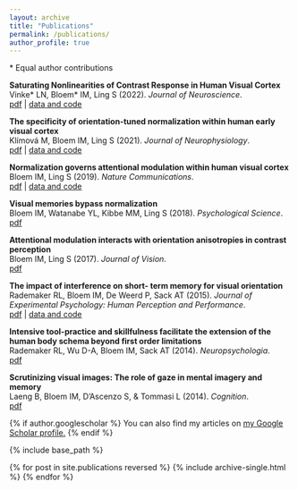 ```yaml
---
layout: archive
title: "Publications"
permalink: /publications/
author_profile: true
---
```

\* Equal author contributions

**Saturating Nonlinearities of Contrast Response in Human Visual Cortex**<br/>Vinke* LN, Bloem* IM, Ling S (2022). *Journal of Neuroscience*.<br/>[pdf](http://ilonabloem.github.io/files/Vinke_etal_2022_JNeurosci.pdf) \| [data and code](https://osf.io/8g6ap/)

**The specificity of orientation-tuned normalization within human early visual cortex**<br/>Klímová M, Bloem IM, Ling S (2021). *Journal of Neurophysiology*.<br/>[pdf](http://ilonabloem.github.io/files/Klimova_etal_2021_JNeurophy.pdf) \| [data and code](https://osf.io/bcyp5/)

**Normalization governs attentional modulation within human visual cortex**<br/>Bloem IM, Ling S (2019). *Nature Communications*.<br/>[pdf](http://ilonabloem.github.io/files/Bloem_Ling_2019_NatCom.pdf) \| [data and code](https://osf.io/4qz37/)

**Visual memories bypass normalization**<br/>Bloem IM, Watanabe YL, Kibbe MM, Ling S (2018). *Psychological Science*.<br/>[pdf](http://ilonabloem.github.io/files/Bloem_etal_2018_PsychSc.pdf) 

**Attentional modulation interacts with orientation anisotropies in contrast perception**<br/>Bloem IM, Ling S (2017). *Journal of Vision*.<br/>[pdf](http://ilonabloem.github.io/files/Bloem_Ling_2017_JVision.pdf)

**The impact of interference on short- term memory for visual orientation**<br/>Rademaker RL, Bloem IM, De Weerd P, Sack AT (2015). *Journal of Experimental Psychology: Human Perception and Performance*.<br/>[pdf](http://ilonabloem.github.io/files/Rademaker_2015_JHPP.pdf) \| [data and code](https://osf.io/h684y/)

**Intensive tool-practice and skillfulness facilitate the extension of the human body schema beyond first order limitations**<br/>Rademaker RL, Wu D-A, Bloem IM, Sack AT (2014). *Neuropsychologia*.<br/>[pdf](http://ilonabloem.github.io/files/Rademaker_etal_2014_NeuroPsy.pdf) 

**Scrutinizing visual images: The role of gaze in mental imagery and memory**<br/>Laeng B, Bloem IM, D’Ascenzo S, & Tommasi L (2014). *Cognition*.<br/>[pdf](http://ilonabloem.github.io/files/Laeng_etal_2014_Cognition.pdf)


{% if author.googlescholar %}
  You can also find my articles on <u><a href="{{author.googlescholar}}">my Google Scholar profile</a>.</u>
{% endif %}

{% include base_path %}

{% for post in site.publications reversed %}
  {% include archive-single.html %}
{% endfor %}
